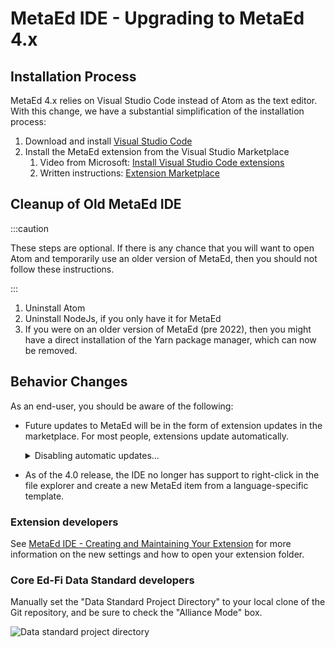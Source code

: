 # MetaEd IDE - Upgrading to MetaEd 4.x

## Installation Process

MetaEd 4.x relies on Visual Studio Code instead of Atom as the text editor. With
this change, we have a substantial simplification of the installation process:

1. Download and install [Visual Studio Code](https://code.visualstudio.com/)
2. Install the MetaEd extension from the Visual Studio Marketplace
    1. Video from Microsoft: [Install Visual Studio Code
        extensions](https://code.visualstudio.com/learn/get-started/extensions)
    2. Written instructions: [Extension
        Marketplace](https://code.visualstudio.com/docs/editor/extension-marketplace)

## Cleanup of Old MetaEd IDE

:::caution

These steps are optional. If there is any chance that you will want to open Atom
and temporarily use an older version of MetaEd, then you should not follow these
instructions.

:::

1. Uninstall Atom
2. Uninstall NodeJs, if you only have it for MetaEd
3. If you were on an older version of MetaEd (pre 2022), then you might have a
    direct installation of the Yarn package manager, which can now be removed.

## Behavior Changes

As an end-user, you should be aware of the following:

* Future updates to MetaEd will be in the form of extension updates in the
    marketplace. For most people, extensions update automatically.

    <details>
    <summary>Disabling automatic updates...</summary>

    As a general rule, we recommend accepting the automatic updates. However,
    you do have some control over this auto update functionality. Open the User
    preferences and search for "extension auto update" to see the options
    available to you.

    ![Automatic updates](https://edfidocs.blob.core.windows.net/$web/img/reference/metaed/automatic-updates.png)

    </details>

* As of the 4.0 release, the IDE no longer has support to right-click in the
    file explorer and create a new MetaEd item from a language-specific
    template.

### Extension developers

See [MetaEd IDE - Creating and Maintaining Your
Extension](./creating-and-maintaining-your-extension.md)
for more information on the new settings and how to open your extension folder.

### Core Ed-Fi Data Standard developers

Manually set the "Data Standard Project Directory" to your local clone of the
Git repository, and be sure to check the "Alliance Mode" box.

![Data standard project directory](https://edfidocs.blob.core.windows.net/$web/img/reference/metaed/alliance-mode.png)
